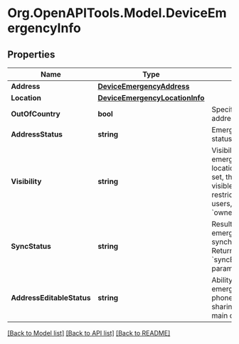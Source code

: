 
# Org.OpenAPITools.Model.DeviceEmergencyInfo

## Properties

Name | Type | Description | Notes
------------ | ------------- | ------------- | -------------
**Address** | [**DeviceEmergencyAddress**](DeviceEmergencyAddress.md) |  | [optional] 
**Location** | [**DeviceEmergencyLocationInfo**](DeviceEmergencyLocationInfo.md) |  | [optional] 
**OutOfCountry** | **bool** | Specifies if emergency address is out of country | [optional] 
**AddressStatus** | **string** | Emergency address status | [optional] 
**Visibility** | **string** | Visibility of an emergency response location. If &#x60;Private&#x60; is set, then location is visible only for the restricted number of users, specified in &#x60;owners&#x60; array | [optional] 
**SyncStatus** | **string** | Resulting status of emergency address synchronization. Returned if &#x60;syncEmergencyAddress&#x60; parameter is set to &#39;True&#39; | [optional] 
**AddressEditableStatus** | **string** | Ability to register new emergency address for a phone line using devices sharing this line or only main device (line owner) | [optional] 

[[Back to Model list]](../README.md#documentation-for-models)
[[Back to API list]](../README.md#documentation-for-api-endpoints)
[[Back to README]](../README.md)

